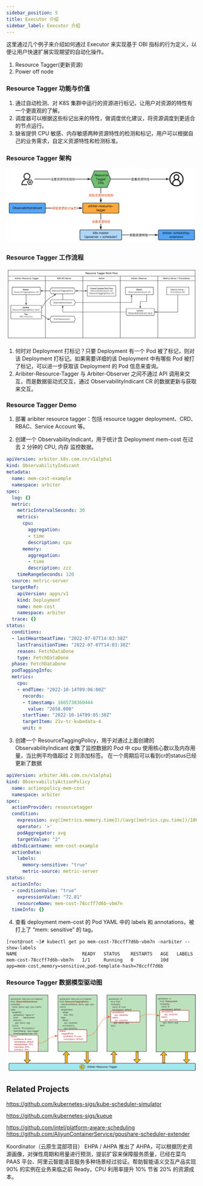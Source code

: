 ```yaml
---
sidebar_position: 5
title: Executor 介绍
sidebar_label: Executor 介绍
---
```


这里通过几个例子来介绍如何通过 Executor 来实现基于 OBI 指标的行为定义，以便让用户快速扩展实现期望的自动化操作。
1. Resource Tagger(更新资源)
2. Power off node

### Resource Tagger 功能与价值

1. 通过自动检测、对 K8S 集群中运行的资源进行标记，让用户对资源的特性有一个更直观的了解。
2. 调度器可以根据这些标记出来的特性，做调度优化建议，将资源调度到更适合的节点运行。
3. 缺省提供 CPU 敏感、内存敏感两种资源特性的检测和标记，用户可以根据自己的业务需求，自定义资源特性和检测标准。

### Resource Tagger 架构

![image-20220306110303070](./img/resource-tagger-arch-v0.3.png)

### Resource Tagger 工作流程

![image-20220306110303070](./img/resource-tagger-workflow-v0.3.png)

1. 何时对 Deployment 打标记？只要 Deployment 有一个 Pod 被了标记，则对该 Deployment 打标记。如果需要详细的该 Deployment 中有哪些 Pod  被打了标记，可以进一步获取该 Deployment 的 Pod 信息来查询。
2. Aribiter-Resource-Tagger 与 Arbiter-Observer 之间不通过 API 调用来交互，而是数据驱动式交互，通过 ObservabilityIndicant CR 的数据更新与获取来交互。

### Resource Tagger Demo

1. 部署 aribiter resource tagger：包括 resource tagger deployment、CRD、RBAC、Service Account 等。

2. 创建一个 ObservabilityIndicant，用于统计含 Deployment mem-cost 在过去 2 分钟的 CPU, 内存 监控数据。

  ```yaml
  apiVersion: arbiter.k8s.com.cn/v1alpha1
  kind: ObservabilityIndicant
  metadata:
    name: mem-cost-example
    namespace: arbiter
  spec:
    log: {}
    metric:
      metricIntervalSeconds: 30
      metrics:
        cpu:
          aggregation:
          - time
          description: cpu
        memory:
          aggregation:
          - time
          description: zzz
      timeRangeSeconds: 120
    source: metric-server
    targetRef:
      apiVersion: apps/v1
      kind: Deployment
      name: mem-cost
      namespace: arbiter
    trace: {}
  status:
    conditions:
    - lastHeartbeatTime: "2022-07-07T14:03:38Z"
      lastTransitionTime: "2022-07-07T14:03:38Z"
      reason: FetchDataDone
      type: FetchDataDone
    phase: FetchDataDone
    podTaggingInfo:
    metrics:
      cpu:
      - endTime: "2022-10-14T09:06:00Z"
        records:
        - timestamp: 1665738360444
          value: "2658.000"
        startTime: "2022-10-14T09:05:30Z"
        targetItem: 21v-tc-kubedata-4
        unit: m
  ```

3. 创建一个 ResourceTaggingPolicy，用于对通过上面创建的 ObservabilityIndicant 收集了监控数据的 Pod 中 cpu 使用核心数以及内存用量，当比例平均值超过 2 则添加标签。 在一个周期后可以看到cr的status已经更新了数据

  ```yaml
  apiVersion: arbiter.k8s.com.cn/v1alpha1
  kind: ObservabilityActionPolicy
    name: actionpolicy-mem-cost
    namespace: arbiter
  spec:
    actionProvider: resourcetagger
    condition:
      expression: avg([metrics.memory.time])/(avg([metrics.cpu.time])/1000000)
      operator: '>'
      podAggregator: avg
      targetValue: "2"
    obIndicantname: mem-cost-example
    actionData:
      labels:
        memory-sensitive: "true"
        metric-source: metric-server
  status:
    actionInfo:
    - conditionValue: "true"
      expressionValue: "72.81"
      resourceName: mem-cost-78ccff7d6b-vbm7n
    timeInfo: {}
  ```

4. 查看 deployment mem-cost 的 Pod YAML 中的 labels 和 annotations，被打上了 “mem: sensitive” 的 tag。

```shell
[root@root ~]# kubectl get po mem-cost-78ccff7d6b-vbm7n -narbiter --show-labels
NAME                        READY   STATUS    RESTARTS   AGE   LABELS
mem-cost-78ccff7d6b-vbm7n   1/1     Running   0          10d   app=mem-cost,memory=sensitive,pod-template-hash=78ccff7d6b
```



### Resource Tagger 数据模型驱动图
![image-20220306110303070](./img/resource-tagger-data-flow.png)


## Related Projects
https://github.com/kubernetes-sigs/kube-scheduler-simulator

https://github.com/kubernetes-sigs/kueue

https://github.com/intel/platform-aware-scheduling
https://github.com/AliyunContainerService/gpushare-scheduler-extender


Koordinator（云原生混部项目）
EHPA / AHPA
推出了 AHPA，可以根据历史资源画像，对弹性周期和用量进行预测，提前扩容来保障服务质量，已经在菜鸟 PAAS 平台、阿里云智能语音服务多种场景经过验证。帮助智能语义交互产品实现 90% 的实例在业务来临之前 Ready，CPU 利用率提升 10% 节省 20% 的资源成本。
